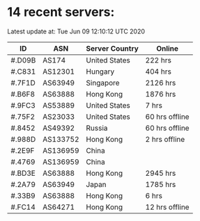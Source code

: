 # 14 recent servers:

Latest update at: Tue Jun 09 12:10:12 UTC 2020

| ID | ASN | Server Country | Online |
| -- | --- | -------------- | ------ |
| #.D09B | AS174 | United States | 222 hrs |
| #.C831 | AS12301 | Hungary | 404 hrs |
| #.7F1D | AS63949 | Singapore | 2126 hrs |
| #.B6F8 | AS63888 | Hong Kong | 1876 hrs |
| #.9FC3 | AS53889 | United States | 7 hrs |
| #.75F2 | AS23033 | United States | 60 hrs offline |
| #.8452 | AS49392 | Russia | 60 hrs offline |
| #.988D | AS133752 | Hong Kong | 2 hrs offline |
| #.2E9F | AS136959 | China | |
| #.4769 | AS136959 | China | |
| #.BD3E | AS63888 | Hong Kong | 2945 hrs |
| #.2A79 | AS63949 | Japan | 1785 hrs |
| #.33B9 | AS63888 | Hong Kong | 6 hrs |
| #.FC14 | AS64271 | Hong Kong | 12 hrs offline |

